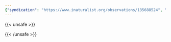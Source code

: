 ```yaml
---
{"syndication": "https://www.inaturalist.org/observations/135688524", "date": "2022-09-18T15:21:49-04:00", "taxon": {"name": "Trametes versicolor", "common_name": "turkey-tail"}, "quality_grade": "needs_id", "identifications_most_agree": false, "species_guess": "turkey-tail", "identifications_most_disagree": false, "captive": false, "project_ids": [], "community_taxon_id": null, "geojson": {"type": "Point", "coordinates": [-73.1764008333, 42.6373577778]}, "owners_identification_from_vision": false, "identifications_count": 0, "obscured": false, "num_identification_agreements": 0, "num_identification_disagreements": 0, "place_guess": "Williamstown, MA 01267, USA", "photos": [{"id": 231466403, "license_code": "cc-by-nc", "original_dimensions": {"width": 1536, "height": 2048}, "url": "https://inaturalist-open-data.s3.amazonaws.com/photos/231466403/square.jpeg", "attribution": "(c) Brandon Rozek, some rights reserved (CC BY-NC)", "flags": [], "moderator_actions": [], "hidden": false}, {"id": 231466433, "license_code": "cc-by-nc", "original_dimensions": {"width": 1536, "height": 2048}, "url": "https://inaturalist-open-data.s3.amazonaws.com/photos/231466433/square.jpeg", "attribution": "(c) Brandon Rozek, some rights reserved (CC BY-NC)", "flags": [], "moderator_actions": [], "hidden": false}]}
---
```

{{< unsafe >}}

{{< /unsafe >}}

